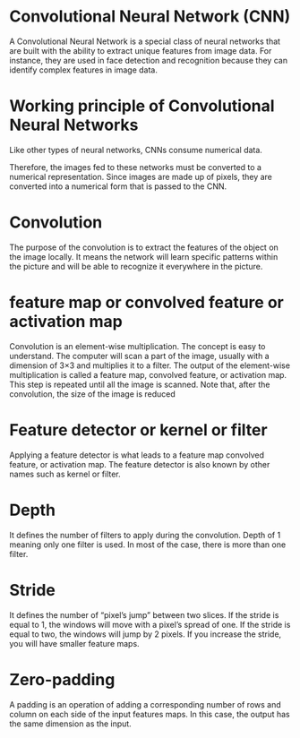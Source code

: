 
# Convolutional Neural Network (CNN)
 

A Convolutional Neural Network is a special class of neural networks that are built with the ability to extract unique features from image data. For instance, they are used in face detection and recognition because they can identify complex features in image data. 


# Working principle of Convolutional Neural Networks
Like other types of neural networks, CNNs consume numerical data.

Therefore, the images fed to these networks must be converted to a numerical representation. Since images are made up of pixels, they are converted into a numerical form that is passed to the CNN.


# Convolution
The purpose of the convolution is to extract the features of the object on the image locally. It means the network will learn specific patterns within the picture and will be able to recognize it everywhere in the picture.

# feature map or convolved feature or activation map

Convolution is an element-wise multiplication. The concept is easy to understand. The computer will scan a part of the image, usually with a dimension of 3×3 and multiplies it to a filter. The output of the element-wise multiplication is called a feature map, convolved feature, or activation map. This step is repeated until all the image is scanned. Note that, after the convolution, the size of the image is reduced


# Feature detector or kernel or filter
Applying a feature detector is what leads to a feature map convolved feature, or activation map. The feature detector is also known by other names such as kernel or filter.


# Depth
It defines the number of filters to apply during the convolution. Depth of 1 meaning only one filter is used. In most of the case, there is more than one filter. 


# Stride
It defines the number of “pixel’s jump” between two slices. If the stride is equal to 1, the windows will move with a pixel’s spread of one. If the stride is equal to two, the windows will jump by 2 pixels. If you increase the stride, you will have smaller feature maps.

# Zero-padding
A padding is an operation of adding a corresponding number of rows and column on each side of the input features maps. In this case, the output has the same dimension as the input.
